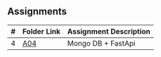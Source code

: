 ##  Assignments

|   #   | Folder Link | Assignment Description |
| :---: | ----------- | ---------------------- |
|   4   | [A04](A04/)  | Mongo DB + FastApi    |
